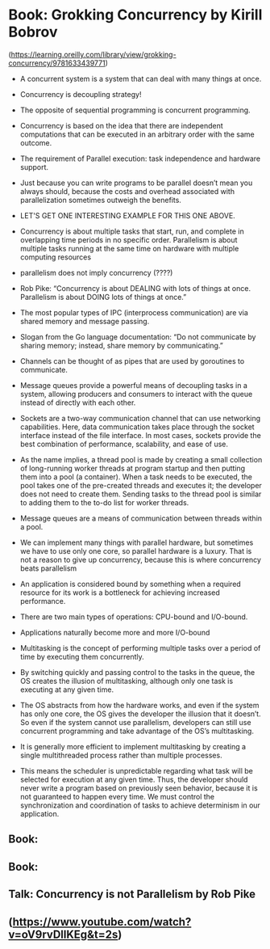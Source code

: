 # Book: Grokking Concurrency by Kirill Bobrov

(https://learning.oreilly.com/library/view/grokking-concurrency/9781633439771)

- A concurrent system is a system that can deal with many things at once.
- Concurrency is decoupling strategy!

- The opposite of sequential programming is concurrent programming. 
- Concurrency is based on the idea that there are independent computations that can be executed in an arbitrary order with the same outcome.
- The requirement of Parallel execution: task independence and hardware support.
-  Just because you can write programs to be parallel doesn’t mean you always should, because the costs and overhead associated with parallelization sometimes outweigh the benefits.
  - LET'S GET ONE INTERESTING EXAMPLE FOR THIS ONE ABOVE.
- Concurrency is about multiple tasks that start, run, and complete in overlapping time periods in no specific order. Parallelism is about multiple tasks running at the same time on hardware with multiple computing resources
- parallelism does not imply concurrency (????)
- Rob Pike: “Concurrency is about DEALING with lots of things at once. Parallelism is about DOING lots of things at once.”

- The most popular types of IPC (interprocess communication) are via shared memory and message passing.
- Slogan from the Go language documentation: “Do not communicate by sharing memory; instead, share memory by communicating.”
- Channels can be thought of as pipes that are used by goroutines to communicate.
- Message queues provide a powerful means of decoupling tasks in a system, allowing producers and consumers to interact with the queue instead of directly with each other.
- Sockets are a two-way communication channel that can use networking capabilities. Here, data communication takes place through the socket interface instead of the file interface. In most cases, sockets provide the best combination of performance, scalability, and ease of use.
- As the name implies, a thread pool is made by creating a small collection of long-running worker threads at program startup and then putting them into a pool (a container). When a task needs to be executed, the pool takes one of the pre-created threads and executes it; the developer does not need to create them. Sending tasks to the thread pool is similar to adding them to the to-do list for worker threads.
- Message queues are a means of communication between threads within a pool. 
- We can implement many things with parallel hardware, but sometimes we have to use only one core, so parallel hardware is a luxury. That is not a reason to give up concurrency, because this is where concurrency beats parallelism

- An application is considered bound by something when a required resource for its work is a bottleneck for achieving increased performance. 
- There are two main types of operations: CPU-bound and I/O-bound.
- Applications naturally become more and more I/O-bound
- Multitasking is the concept of performing multiple tasks over a period of time by executing them concurrently.
- By switching quickly and passing control to the tasks in the queue, the OS creates the illusion of multitasking, although only one task is executing at any given time.
- The OS abstracts from how the hardware works, and even if the system has only one core, the OS gives the developer the illusion that it doesn’t. So even if the system cannot use parallelism, developers can still use concurrent programming and take advantage of the OS’s multitasking.
- It is generally more efficient to implement multitasking by creating a single multithreaded process rather than multiple processes.
- This means the scheduler is unpredictable regarding what task will be selected for execution at any given time. Thus, the developer should never write a program based on previously seen behavior, because it is not guaranteed to happen every time. We must control the synchronization and coordination of tasks to achieve determinism in our application. 

## Book:

## Book:

## Talk: Concurrency is not Parallelism by Rob Pike

(https://www.youtube.com/watch?v=oV9rvDllKEg&t=2s)
- 